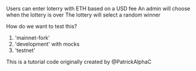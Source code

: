 Users can enter loterry with ETH based on a USD fee
An admin will choose when the lottery is over
The lottery will select a random winner

How do we want to test this?

1. 'mainnet-fork'
2. 'development' with mocks
3. 'testnet'

This is a tutorial code originally created by @PatrickAlphaC
